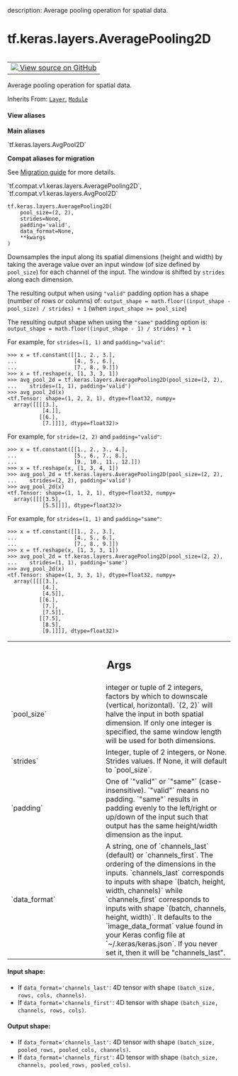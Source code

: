 description: Average pooling operation for spatial data.

<div itemscope itemtype="http://developers.google.com/ReferenceObject">
<meta itemprop="name" content="tf.keras.layers.AveragePooling2D" />
<meta itemprop="path" content="Stable" />
<meta itemprop="property" content="__init__"/>
<meta itemprop="property" content="__new__"/>
</div>

# tf.keras.layers.AveragePooling2D

<!-- Insert buttons and diff -->

<table class="tfo-notebook-buttons tfo-api nocontent" align="left">
<td>
  <a target="_blank" href="https://github.com/keras-team/keras/tree/v2.9.0/keras/layers/pooling/average_pooling2d.py#L24-L135">
    <img src="https://www.tensorflow.org/images/GitHub-Mark-32px.png" />
    View source on GitHub
  </a>
</td>
</table>



Average pooling operation for spatial data.

Inherits From: [`Layer`](../../../tf/keras/layers/Layer.md), [`Module`](../../../tf/Module.md)

<section class="expandable">
  <h4 class="showalways">View aliases</h4>
  <p>
<b>Main aliases</b>
<p>`tf.keras.layers.AvgPool2D`</p>

<b>Compat aliases for migration</b>
<p>See
<a href="https://www.tensorflow.org/guide/migrate">Migration guide</a> for
more details.</p>
<p>`tf.compat.v1.keras.layers.AveragePooling2D`, `tf.compat.v1.keras.layers.AvgPool2D`</p>
</p>
</section>

<pre class="devsite-click-to-copy prettyprint lang-py tfo-signature-link">
<code>tf.keras.layers.AveragePooling2D(
    pool_size=(2, 2),
    strides=None,
    padding=&#x27;valid&#x27;,
    data_format=None,
    **kwargs
)
</code></pre>



<!-- Placeholder for "Used in" -->

Downsamples the input along its spatial dimensions (height and width)
by taking the average value over an input window
(of size defined by `pool_size`) for each channel of the input.
The window is shifted by `strides` along each dimension.

The resulting output when using `"valid"` padding option has a shape
(number of rows or columns) of:
`output_shape = math.floor((input_shape - pool_size) / strides) + 1`
(when `input_shape >= pool_size`)

The resulting output shape when using the `"same"` padding option is:
`output_shape = math.floor((input_shape - 1) / strides) + 1`

For example, for `strides=(1, 1)` and `padding="valid"`:

```
>>> x = tf.constant([[1., 2., 3.],
...                  [4., 5., 6.],
...                  [7., 8., 9.]])
>>> x = tf.reshape(x, [1, 3, 3, 1])
>>> avg_pool_2d = tf.keras.layers.AveragePooling2D(pool_size=(2, 2),
...    strides=(1, 1), padding='valid')
>>> avg_pool_2d(x)
<tf.Tensor: shape=(1, 2, 2, 1), dtype=float32, numpy=
  array([[[[3.],
           [4.]],
          [[6.],
           [7.]]]], dtype=float32)>
```

For example, for `stride=(2, 2)` and `padding="valid"`:

```
>>> x = tf.constant([[1., 2., 3., 4.],
...                  [5., 6., 7., 8.],
...                  [9., 10., 11., 12.]])
>>> x = tf.reshape(x, [1, 3, 4, 1])
>>> avg_pool_2d = tf.keras.layers.AveragePooling2D(pool_size=(2, 2),
...    strides=(2, 2), padding='valid')
>>> avg_pool_2d(x)
<tf.Tensor: shape=(1, 1, 2, 1), dtype=float32, numpy=
  array([[[[3.5],
           [5.5]]]], dtype=float32)>
```

For example, for `strides=(1, 1)` and `padding="same"`:

```
>>> x = tf.constant([[1., 2., 3.],
...                  [4., 5., 6.],
...                  [7., 8., 9.]])
>>> x = tf.reshape(x, [1, 3, 3, 1])
>>> avg_pool_2d = tf.keras.layers.AveragePooling2D(pool_size=(2, 2),
...    strides=(1, 1), padding='same')
>>> avg_pool_2d(x)
<tf.Tensor: shape=(1, 3, 3, 1), dtype=float32, numpy=
  array([[[[3.],
           [4.],
           [4.5]],
          [[6.],
           [7.],
           [7.5]],
          [[7.5],
           [8.5],
           [9.]]]], dtype=float32)>
```

<!-- Tabular view -->
 <table class="responsive fixed orange">
<colgroup><col width="214px"><col></colgroup>
<tr><th colspan="2"><h2 class="add-link">Args</h2></th></tr>

<tr>
<td>
`pool_size`
</td>
<td>
integer or tuple of 2 integers,
factors by which to downscale (vertical, horizontal).
`(2, 2)` will halve the input in both spatial dimension.
If only one integer is specified, the same window length
will be used for both dimensions.
</td>
</tr><tr>
<td>
`strides`
</td>
<td>
Integer, tuple of 2 integers, or None.
Strides values.
If None, it will default to `pool_size`.
</td>
</tr><tr>
<td>
`padding`
</td>
<td>
One of `"valid"` or `"same"` (case-insensitive).
`"valid"` means no padding. `"same"` results in padding evenly to
the left/right or up/down of the input such that output has the same
height/width dimension as the input.
</td>
</tr><tr>
<td>
`data_format`
</td>
<td>
A string,
one of `channels_last` (default) or `channels_first`.
The ordering of the dimensions in the inputs.
`channels_last` corresponds to inputs with shape
`(batch, height, width, channels)` while `channels_first`
corresponds to inputs with shape
`(batch, channels, height, width)`.
It defaults to the `image_data_format` value found in your
Keras config file at `~/.keras/keras.json`.
If you never set it, then it will be "channels_last".
</td>
</tr>
</table>



#### Input shape:

- If `data_format='channels_last'`:
  4D tensor with shape `(batch_size, rows, cols, channels)`.
- If `data_format='channels_first'`:
  4D tensor with shape `(batch_size, channels, rows, cols)`.



#### Output shape:

- If `data_format='channels_last'`:
  4D tensor with shape `(batch_size, pooled_rows, pooled_cols, channels)`.
- If `data_format='channels_first'`:
  4D tensor with shape `(batch_size, channels, pooled_rows, pooled_cols)`.


